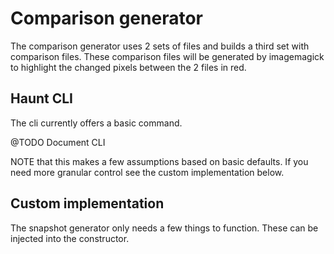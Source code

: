 # Comparison generator

The comparison generator uses 2 sets of files and builds a third set with 
comparison files. These comparison files will be generated by imagemagick
to highlight the changed pixels between the 2 files in red. 

## Haunt CLI 

The cli currently offers a basic command. 

@TODO Document CLI 

NOTE that this makes a few assumptions based on basic defaults. 
If you need more granular control see the custom implementation
below. 

## Custom implementation

The snapshot generator only needs a few things to function. These 
can be injected into the constructor. 
